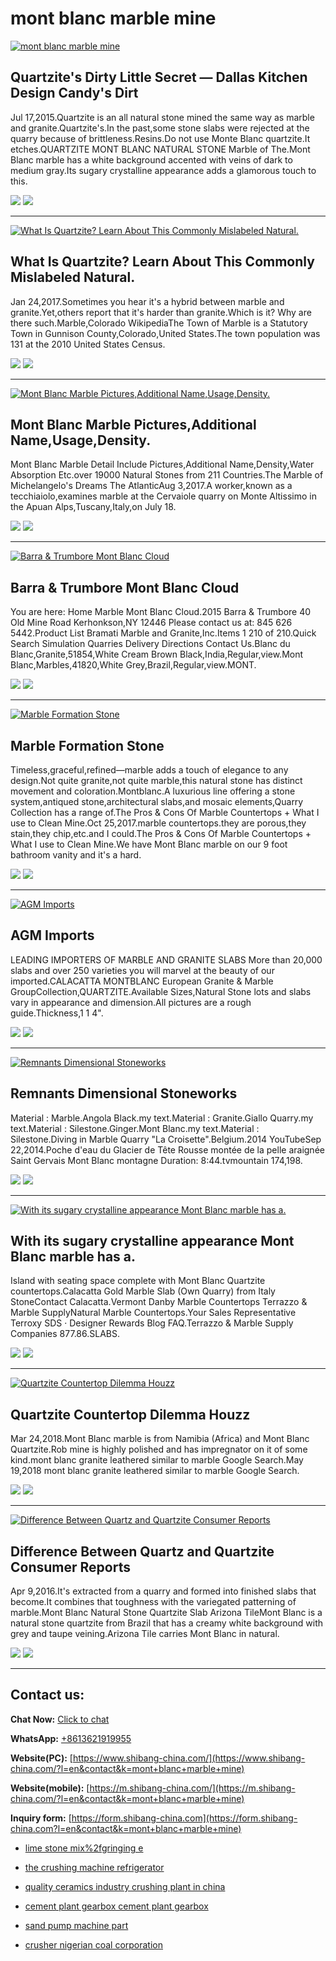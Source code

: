 # mont blanc marble mine

<a href="https://swt.shibang-china.com/?l=en&img&k=mont+blanc+marble+mine" target="_blank">![mont blanc marble mine](http://static.shibang-china.com/all-800x300/1370.jpg)</a>

## Quartzite&#39;s Dirty Little Secret — Dallas Kitchen Design Candy&#39;s Dirt
Jul 17,2015.Quartzite is an all natural stone mined the same way as marble and granite.Quartzite&#39;s.In the past,some stone slabs were rejected at the quarry because of brittleness.Resins.Do not use Monte Blanc quartzite.It etches.QUARTZITE MONT BLANC NATURAL STONE Marble of The.Mont Blanc marble has a white background accented with veins of dark to medium gray.Its sugary crystalline appearance adds a glamorous touch to this.


<a href="https://whatsapp.shibangsoft.com/WhatsApp.php" target="_blank" title="WhatsApp">![](http://static.shibang-china.com/icon/whatsapp.png)</a> <a href="https://swt.shibang-china.com/?l=en&icon&k=mont+blanc+marble+mine" target="_blank">![](http://static.shibang-china.com/icon/chat-en.png)</a>

---

<a href="https://swt.shibang-china.com/?l=en&img&k=mont+blanc+marble+mine" target="_blank">![What Is Quartzite? Learn About This Commonly Mislabeled Natural.](http://static.shibang-china.com/all-800x300/180.jpg)</a>

## What Is Quartzite? Learn About This Commonly Mislabeled Natural.
Jan 24,2017.Sometimes you hear it&#39;s a hybrid between marble and granite.Yet,others report that it&#39;s harder than granite.Which is it? Why are there such.Marble,Colorado WikipediaThe Town of Marble is a Statutory Town in Gunnison County,Colorado,United States.The town population was 131 at the 2010 United States Census.


<a href="https://whatsapp.shibangsoft.com/WhatsApp.php" target="_blank" title="WhatsApp">![](http://static.shibang-china.com/icon/whatsapp.png)</a> <a href="https://swt.shibang-china.com/?l=en&icon&k=mont+blanc+marble+mine" target="_blank">![](http://static.shibang-china.com/icon/chat-en.png)</a>

---

<a href="https://swt.shibang-china.com/?l=en&img&k=mont+blanc+marble+mine" target="_blank">![Mont Blanc Marble Pictures,Additional Name,Usage,Density.](http://static.shibang-china.com/all-800x300/1074.jpg)</a>

## Mont Blanc Marble Pictures,Additional Name,Usage,Density.
Mont Blanc Marble Detail Include Pictures,Additional Name,Density,Water Absorption Etc.over 19000 Natural Stones from 211 Countries.The Marble of Michelangelo&#39;s Dreams The AtlanticAug 3,2017.A worker,known as a tecchiaiolo,examines marble at the Cervaiole quarry on Monte Altissimo in the Apuan Alps,Tuscany,Italy,on July 18.


<a href="https://whatsapp.shibangsoft.com/WhatsApp.php" target="_blank" title="WhatsApp">![](http://static.shibang-china.com/icon/whatsapp.png)</a> <a href="https://swt.shibang-china.com/?l=en&icon&k=mont+blanc+marble+mine" target="_blank">![](http://static.shibang-china.com/icon/chat-en.png)</a>

---

<a href="https://swt.shibang-china.com/?l=en&img&k=mont+blanc+marble+mine" target="_blank">![Barra &amp; Trumbore Mont Blanc Cloud](http://static.shibang-china.com/all-800x300/335.jpg)</a>

## Barra &amp; Trumbore Mont Blanc Cloud
You are here: Home Marble Mont Blanc Cloud.2015 Barra &amp; Trumbore 40 Old Mine Road Kerhonkson,NY 12446 Please contact us at: 845 626 5442.Product List Bramati Marble and Granite,Inc.Items 1 210 of 210.Quick Search Simulation Quarries Delivery Directions Contact Us.Blanc du Blanc,Granite,51854,White Cream Brown Black,India,Regular,view.Mont Blanc,Marbles,41820,White Grey,Brazil,Regular,view.MONT.


<a href="https://whatsapp.shibangsoft.com/WhatsApp.php" target="_blank" title="WhatsApp">![](http://static.shibang-china.com/icon/whatsapp.png)</a> <a href="https://swt.shibang-china.com/?l=en&icon&k=mont+blanc+marble+mine" target="_blank">![](http://static.shibang-china.com/icon/chat-en.png)</a>

---

<a href="https://swt.shibang-china.com/?l=en&img&k=mont+blanc+marble+mine" target="_blank">![Marble Formation Stone](http://static.shibang-china.com/all-800x300/206.jpg)</a>

## Marble Formation Stone
Timeless,graceful,refined—marble adds a touch of elegance to any design.Not quite granite,not quite marble,this natural stone has distinct movement and coloration.Montblanc.A luxurious line offering a stone system,antiqued stone,architectural slabs,and mosaic elements,Quarry Collection has a range of.The Pros &amp; Cons Of Marble Countertops + What I use to Clean Mine.Oct 25,2017.marble countertops.they are porous,they stain,they chip,etc.and I could.The Pros &amp; Cons Of Marble Countertops + What I use to Clean Mine.We have Mont Blanc marble on our 9 foot bathroom vanity and it&#39;s a hard.


<a href="https://whatsapp.shibangsoft.com/WhatsApp.php" target="_blank" title="WhatsApp">![](http://static.shibang-china.com/icon/whatsapp.png)</a> <a href="https://swt.shibang-china.com/?l=en&icon&k=mont+blanc+marble+mine" target="_blank">![](http://static.shibang-china.com/icon/chat-en.png)</a>

---

<a href="https://swt.shibang-china.com/?l=en&img&k=mont+blanc+marble+mine" target="_blank">![AGM Imports](http://static.shibang-china.com/all-800x300/1034.jpg)</a>

## AGM Imports
LEADING IMPORTERS OF MARBLE AND GRANITE SLABS More than 20,000 slabs and over 250 varieties you will marvel at the beauty of our imported.CALACATTA MONTBLANC European Granite &amp; Marble GroupCollection,QUARTZITE.Available Sizes,Natural Stone lots and slabs vary in appearance and dimension.All pictures are a rough guide.Thickness,1 1 4&quot;.


<a href="https://whatsapp.shibangsoft.com/WhatsApp.php" target="_blank" title="WhatsApp">![](http://static.shibang-china.com/icon/whatsapp.png)</a> <a href="https://swt.shibang-china.com/?l=en&icon&k=mont+blanc+marble+mine" target="_blank">![](http://static.shibang-china.com/icon/chat-en.png)</a>

---

<a href="https://swt.shibang-china.com/?l=en&img&k=mont+blanc+marble+mine" target="_blank">![Remnants Dimensional Stoneworks](http://static.shibang-china.com/all-800x300/1234.jpg)</a>

## Remnants Dimensional Stoneworks
Material : Marble.Angola Black.my text.Material : Granite.Giallo Quarry.my text.Material : Silestone.Ginger.Mont Blanc.my text.Material : Silestone.Diving in Marble Quarry &quot;La Croisette&quot;.Belgium.2014 YouTubeSep 22,2014.Poche d&#39;eau du Glacier de Tête Rousse montée de la pelle araignée Saint Gervais Mont Blanc montagne Duration: 8:44.tvmountain 174,198.


<a href="https://whatsapp.shibangsoft.com/WhatsApp.php" target="_blank" title="WhatsApp">![](http://static.shibang-china.com/icon/whatsapp.png)</a> <a href="https://swt.shibang-china.com/?l=en&icon&k=mont+blanc+marble+mine" target="_blank">![](http://static.shibang-china.com/icon/chat-en.png)</a>

---

<a href="https://swt.shibang-china.com/?l=en&img&k=mont+blanc+marble+mine" target="_blank">![With its sugary crystalline appearance Mont Blanc marble has a.](http://static.shibang-china.com/all-800x300/178.jpg)</a>

## With its sugary crystalline appearance Mont Blanc marble has a.
Island with seating space complete with Mont Blanc Quartzite countertops.Calacatta Gold Marble Slab (Own Quarry) from Italy StoneContact Calacatta.Vermont Danby Marble Countertops Terrazzo &amp; Marble SupplyNatural Marble Countertops.Your Sales Representative Terroxy SDS &middot; Designer Rewards Blog FAQ.Terrazzo &amp; Marble Supply Companies 877.86.SLABS.


<a href="https://whatsapp.shibangsoft.com/WhatsApp.php" target="_blank" title="WhatsApp">![](http://static.shibang-china.com/icon/whatsapp.png)</a> <a href="https://swt.shibang-china.com/?l=en&icon&k=mont+blanc+marble+mine" target="_blank">![](http://static.shibang-china.com/icon/chat-en.png)</a>

---

<a href="https://swt.shibang-china.com/?l=en&img&k=mont+blanc+marble+mine" target="_blank">![Quartzite Countertop Dilemma Houzz](http://static.shibang-china.com/all-800x300/359.jpg)</a>

## Quartzite Countertop Dilemma Houzz
Mar 24,2018.Mont Blanc marble is from Namibia (Africa) and Mont Blanc Quartzite.Rob mine is highly polished and has impregnator on it of some kind.mont blanc granite leathered similar to marble Google Search.May 19,2018 mont blanc granite leathered similar to marble Google Search.


<a href="https://whatsapp.shibangsoft.com/WhatsApp.php" target="_blank" title="WhatsApp">![](http://static.shibang-china.com/icon/whatsapp.png)</a> <a href="https://swt.shibang-china.com/?l=en&icon&k=mont+blanc+marble+mine" target="_blank">![](http://static.shibang-china.com/icon/chat-en.png)</a>

---

<a href="https://swt.shibang-china.com/?l=en&img&k=mont+blanc+marble+mine" target="_blank">![Difference Between Quartz and Quartzite Consumer Reports](http://static.shibang-china.com/all-800x300/1465.jpg)</a>

## Difference Between Quartz and Quartzite Consumer Reports
Apr 9,2016.It&#39;s extracted from a quarry and formed into finished slabs that become.It combines that toughness with the variegated patterning of marble.Mont Blanc Natural Stone Quartzite Slab Arizona TileMont Blanc is a natural stone quartzite from Brazil that has a creamy white background with grey and taupe veining.Arizona Tile carries Mont Blanc in natural.


<a href="https://whatsapp.shibangsoft.com/WhatsApp.php" target="_blank" title="WhatsApp">![](http://static.shibang-china.com/icon/whatsapp.png)</a> <a href="https://swt.shibang-china.com/?l=en&icon&k=mont+blanc+marble+mine" target="_blank">![](http://static.shibang-china.com/icon/chat-en.png)</a>

---
## Contact us:

**Chat Now:** [Click to chat](https://swt.shibang-china.com?l=en&contact&k=mont+blanc+marble+mine)

**WhatsApp:**  [+8613621919955](https://whatsapp.shibangsoft.com/WhatsApp.php)

**Website(PC):** [https://www.shibang-china.com/](https://www.shibang-china.com/?l=en&contact&k=mont+blanc+marble+mine)

**Website(mobile):** [https://m.shibang-china.com/](https://m.shibang-china.com/?l=en&contact&k=mont+blanc+marble+mine)

**Inquiry form:** [https://form.shibang-china.com](https://form.shibang-china.com?l=en&contact&k=mont+blanc+marble+mine)

* [lime stone mix%2fgringing e](../140/lime%20stone%20mix%252fgringing%20e.md)

* [the crushing machine refrigerator](../137/the%20crushing%20machine%20refrigerator.md)

* [quality ceramics industry crushing plant in china](../134/quality%20ceramics%20industry%20crushing%20plant%20in%20china.md)

* [cement plant gearbox cement plant gearbox](../138/cement%20plant%20gearbox%20cement%20plant%20gearbox.md)

* [sand pump machine part](../130/sand%20pump%20machine%20part.md)

* [crusher nigerian coal corporation](../140/crusher%20nigerian%20coal%20corporation.md)